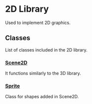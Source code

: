 # 2D Library

Used to implement 2D graphics.

## Classes

List of classes included in the 2D library.

### [Scene2D](/lib/2d/scene/index)

It functions similarly to the 3D library.

### [Sprite](/lib/2d/sprite/index)

Class for shapes added in Scene2D.
